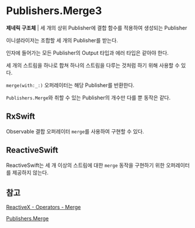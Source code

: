 # Publishers.Merge3

**제네릭 구조체** | 세 개의 상위 Publisher에 결합 함수를 적용하여 생성되는 Publisher

이니셜라이저는 조합할 세 개의 Publisher를 받는다.

인자에 들어가는 모든 Publisher의 Output 타입과 에러 타입은 같아야 한다.

세 개의 스트림을 하나로 합쳐 하나의 스트림을 다루는 것처럼 하기 위해 사용할 수 있다.

`merge(with:_:)` 오퍼레이터는 해당 Publisher를 반환한다.

`Publishers.Merge`와 취할 수 있는 Publisher의 개수만 다를 뿐 동작은 같다.

## RxSwift

Observable 결합 오퍼레이터 `merge`를 사용하여 구현할 수 있다.

## ReactiveSwift

ReactiveSwift는 세 개 이상의 스트림에 대한 `merge` 동작을 구현하기 위한 오퍼레이터를 제공하지 않는다.

## 참고

[ReactiveX - Operators - Merge](http://reactivex.io/documentation/operators/merge.html)

[Publishers.Merge](./Merge.md)